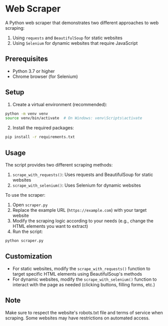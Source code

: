 # Web Scraper

A Python web scraper that demonstrates two different approaches to web scraping:
1. Using `requests` and `BeautifulSoup` for static websites
2. Using `Selenium` for dynamic websites that require JavaScript

## Prerequisites

- Python 3.7 or higher
- Chrome browser (for Selenium)

## Setup

1. Create a virtual environment (recommended):
```bash
python -m venv venv
source venv/bin/activate  # On Windows: venv\Scripts\activate
```

2. Install the required packages:
```bash
pip install -r requirements.txt
```

## Usage

The script provides two different scraping methods:

1. `scrape_with_requests()`: Uses requests and BeautifulSoup for static websites
2. `scrape_with_selenium()`: Uses Selenium for dynamic websites

To use the scraper:

1. Open `scraper.py`
2. Replace the example URL (`https://example.com`) with your target website
3. Modify the scraping logic according to your needs (e.g., change the HTML elements you want to extract)
4. Run the script:
```bash
python scraper.py
```

## Customization

- For static websites, modify the `scrape_with_requests()` function to target specific HTML elements using BeautifulSoup's methods
- For dynamic websites, modify the `scrape_with_selenium()` function to interact with the page as needed (clicking buttons, filling forms, etc.)

## Note

Make sure to respect the website's robots.txt file and terms of service when scraping. Some websites may have restrictions on automated access. 